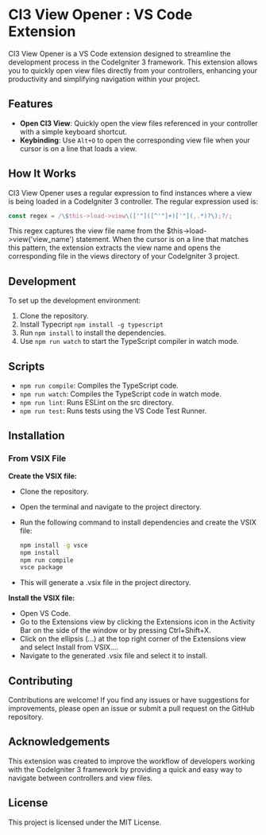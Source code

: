 # CI3 View Opener : VS Code Extension

CI3 View Opener is a VS Code extension designed to streamline the development process in the CodeIgniter 3 framework. This extension allows you to quickly open view files directly from your controllers, enhancing your productivity and simplifying navigation within your project.

## Features

- **Open CI3 View**: Quickly open the view files referenced in your controller with a simple keyboard shortcut.
- **Keybinding**: Use `Alt+O` to open the corresponding view file when your cursor is on a line that loads a view.

## How It Works

CI3 View Opener uses a regular expression to find instances where a view is being loaded in a CodeIgniter 3 controller. The regular expression used is:

```javascript
const regex = /\$this->load->view\(['"]([^'"]+)['"](,.*)?\);?/;
```

This regex captures the view file name from the $this->load->view('view_name') statement. When the cursor is on a line that matches this pattern, the extension extracts the view name and opens the corresponding file in the views directory of your CodeIgniter 3 project.

## Development

To set up the development environment:

1. Clone the repository.
2. Install Typecript `npm install -g typescript`
3. Run `npm install` to install the dependencies.
4. Use `npm run watch` to start the TypeScript compiler in watch mode.

## Scripts

- `npm run compile`: Compiles the TypeScript code.
- `npm run watch`: Compiles the TypeScript code in watch mode.
- `npm run lint`: Runs ESLint on the src directory.
- `npm run test`: Runs tests using the VS Code Test Runner.

## Installation

### From VSIX File

**Create the VSIX file:**

- Clone the repository.
- Open the terminal and navigate to the project directory.
- Run the following command to install dependencies and create the VSIX file:

  ```sh
  npm install -g vsce
  npm install
  npm run compile
  vsce package
  ```

- This will generate a .vsix file in the project directory.

**Install the VSIX file:**

- Open VS Code.
- Go to the Extensions view by clicking the Extensions icon in the Activity Bar on the side of the window or by pressing Ctrl+Shift+X.
- Click on the ellipsis (...) at the top right corner of the Extensions view and select Install from VSIX....
- Navigate to the generated .vsix file and select it to install.

## Contributing

Contributions are welcome! If you find any issues or have suggestions for improvements, please open an issue or submit a pull request on the GitHub repository.

## Acknowledgements

This extension was created to improve the workflow of developers working with the CodeIgniter 3 framework by providing a quick and easy way to navigate between controllers and view files.

## License

This project is licensed under the MIT License.
